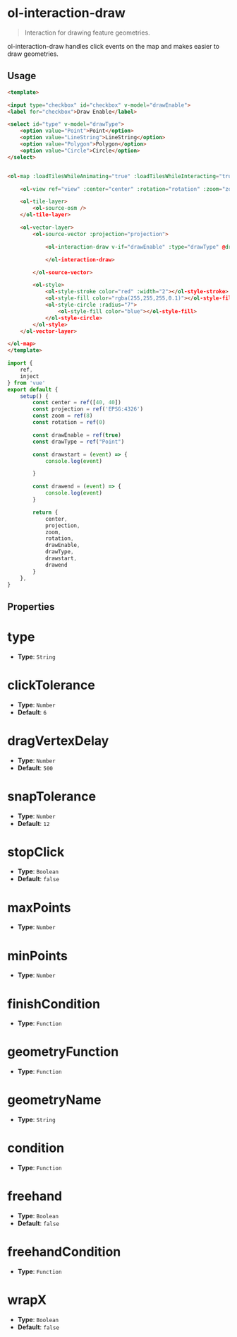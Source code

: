 # ol-interaction-draw

> Interaction for drawing feature geometries.

ol-interaction-draw handles click events on the map and makes easier to draw geometries.

## Usage


<script setup>
import DrawDemo from "@demos/DrawDemo.vue"
</script>

```html
<template>

<input type="checkbox" id="checkbox" v-model="drawEnable">
<label for="checkbox">Draw Enable</label>

<select id="type" v-model="drawType">
    <option value="Point">Point</option>
    <option value="LineString">LineString</option>
    <option value="Polygon">Polygon</option>
    <option value="Circle">Circle</option>
</select>


<ol-map :loadTilesWhileAnimating="true" :loadTilesWhileInteracting="true" style="height:400px">

    <ol-view ref="view" :center="center" :rotation="rotation" :zoom="zoom" :projection="projection" />

    <ol-tile-layer>
        <ol-source-osm />
    </ol-tile-layer>

    <ol-vector-layer>
        <ol-source-vector :projection="projection">

            <ol-interaction-draw v-if="drawEnable" :type="drawType" @drawend="drawend" @drawstart="drawstart">

            </ol-interaction-draw>

        </ol-source-vector>

        <ol-style>
            <ol-style-stroke color="red" :width="2"></ol-style-stroke>
            <ol-style-fill color="rgba(255,255,255,0.1)"></ol-style-fill>
            <ol-style-circle :radius="7">
                <ol-style-fill color="blue"></ol-style-fill>
            </ol-style-circle>
        </ol-style>
    </ol-vector-layer>

</ol-map>
</template>
```

```js
import {
    ref,
    inject
} from 'vue'
export default {
    setup() {
        const center = ref([40, 40])
        const projection = ref('EPSG:4326')
        const zoom = ref(8)
        const rotation = ref(0)

        const drawEnable = ref(true)
        const drawType = ref("Point")

        const drawstart = (event) => {
            console.log(event)

        }

        const drawend = (event) => {
            console.log(event)
        }

        return {
            center,
            projection,
            zoom,
            rotation,
            drawEnable,
            drawType,
            drawstart,
            drawend
        }
    },
}
```

<ClientOnly>
<DrawDemo/>
</ClientOnly>

## Properties

# type

- **Type**: `String`

# clickTolerance

- **Type**: `Number`
- **Default**: `6`

# dragVertexDelay

- **Type**: `Number`
- **Default**: `500`

# snapTolerance

- **Type**: `Number`
- **Default**: `12`

# stopClick

- **Type**: `Boolean`
- **Default**: `false`

# maxPoints

- **Type**: `Number`

# minPoints

- **Type**: `Number`

# finishCondition

- **Type**: `Function`

# geometryFunction

- **Type**: `Function`

# geometryName

- **Type**: `String`

# condition

- **Type**: `Function`


# freehand

- **Type**: `Boolean`
- **Default**: `false`

# freehandCondition

- **Type**: `Function`

# wrapX

- **Type**: `Boolean`
- **Default**: `false`
